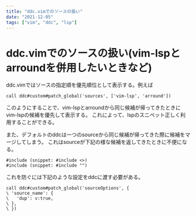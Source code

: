 ```yaml
---
title: "ddc.vimでのソースの扱い"
date: "2021-12-05"
tags: ["vim", "ddc", "lsp"]
---
```


# ddc.vimでのソースの扱い(vim-lspとarroundを併用したいときなど)

ddc.vimではソースの指定順を優先順位として表示する。例えば

```vim
call ddc#custom#patch_global('sources', ['vim-lsp', 'arround'])
```

このようにすることで、vim-lspとarroundから同じ候補が帰ってきたときにvim-lspの候補を優先して表示する。
これによって、lspのスニペット正しく利用することができる。

また、デフォルトのddcは一つのsourceから同じ候補が帰ってきた際に候補をマージしてしまう。
これはsourceが下記の様な候補を返してきたときに不便になる。

```
#include (snippet: #include <>)
#include (snippet: #include "")
```
これを防ぐには下記のような設定をddcに渡す必要がある。
```vim
call ddc#custom#patch_global('sourceOptions', {
\ 'source_name': {
\   'dup': v:true,
\ },
\ })
```